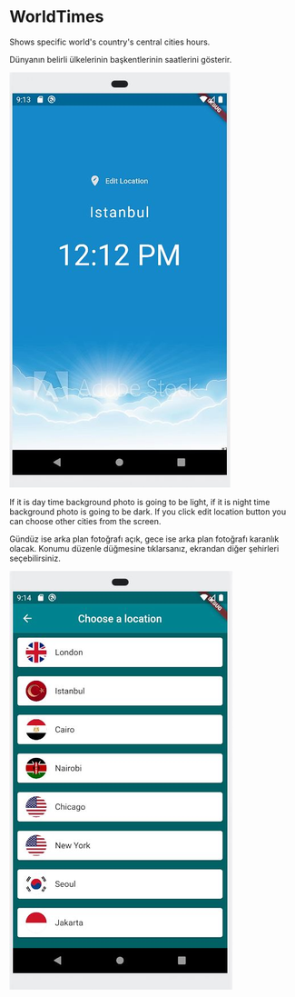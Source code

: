 # WorldTimes

Shows specific world's country's central cities hours.

Dünyanın belirli ülkelerinin başkentlerinin saatlerini gösterir.

<p>
  <img src="doc/test1.JPG">
</p>

If it is day time background photo is going to be light, if it is night time background photo is going to be dark. If you click edit location button you can choose other cities from the screen.

Gündüz ise arka plan fotoğrafı açık, gece ise arka plan fotoğrafı karanlık olacak. Konumu düzenle düğmesine tıklarsanız, ekrandan diğer şehirleri seçebilirsiniz.

<p>
  <img src="doc/test2.JPG">
</p>
